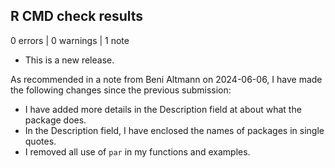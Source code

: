 ## R CMD check results

0 errors | 0 warnings | 1 note

* This is a new release.

As recommended in a note from Beni Altmann on 2024-06-06, I have made the following changes since the previous submission:

* I have added more details in the Description field at about what the package does.
* In the Description field, I have enclosed the names of packages in single quotes.
* I removed all use of `par` in my functions and examples.

